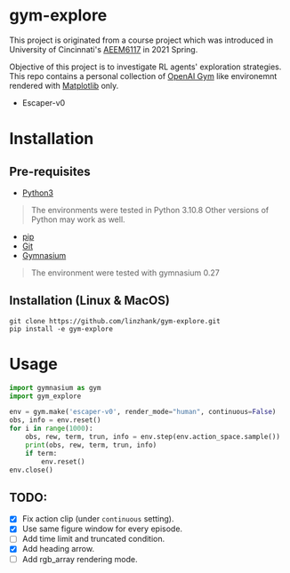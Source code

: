 # gym-explore

This project is originated from a course project which was introduced in
University of Cincinnati's
[AEEM6117](https://www.coursicle.com/uc/courses/AEEM/6117/) in 2021 Spring.

Objective of this project is to investigate RL agents' exploration strategies.
This repo contains a personal collection of 
[OpenAI Gym](https://github.com/openai/gym) like environemnt rendered with 
[Matplotlib](https://matplotlib.org/) only.

- Escaper-v0

# Installation

## Pre-requisites

- [Python3](https://www.python.org/)

> The environments were tested in Python 3.10.8 Other versions of Python may work as well.

- [pip](https://pypi.org/project/pip/)
- [Git](https://git-scm.com/)
- [Gymnasium](https://github.com/Farama-Foundation/Gymnasium)

> The environment were tested with gymnasium 0.27

## Installation (Linux & MacOS)

```shell
git clone https://github.com/linzhank/gym-explore.git
pip install -e gym-explore
```

# Usage

```python
import gymnasium as gym
import gym_explore

env = gym.make('escaper-v0', render_mode="human", continuous=False)
obs, info = env.reset()
for i in range(1000):
    obs, rew, term, trun, info = env.step(env.action_space.sample())
    print(obs, rew, term, trun, info)
    if term:
        env.reset()
env.close()
```

## TODO:
- [x] Fix action clip (under `continuous` setting).
- [x] Use same figure window for every episode.
- [ ] Add time limit and truncated condition.
- [x] Add heading arrow.
- [ ] Add rgb_array rendering mode.
